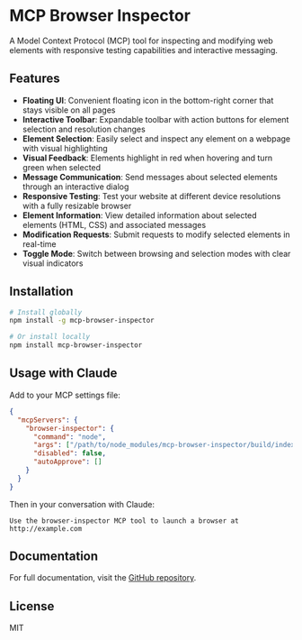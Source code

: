 # MCP Browser Inspector

A Model Context Protocol (MCP) tool for inspecting and modifying web elements with responsive testing capabilities and interactive messaging.

## Features

- **Floating UI**: Convenient floating icon in the bottom-right corner that stays visible on all pages
- **Interactive Toolbar**: Expandable toolbar with action buttons for element selection and resolution changes
- **Element Selection**: Easily select and inspect any element on a webpage with visual highlighting
- **Visual Feedback**: Elements highlight in red when hovering and turn green when selected
- **Message Communication**: Send messages about selected elements through an interactive dialog
- **Responsive Testing**: Test your website at different device resolutions with a fully resizable browser
- **Element Information**: View detailed information about selected elements (HTML, CSS) and associated messages
- **Modification Requests**: Submit requests to modify selected elements in real-time
- **Toggle Mode**: Switch between browsing and selection modes with clear visual indicators

## Installation

```bash
# Install globally
npm install -g mcp-browser-inspector

# Or install locally
npm install mcp-browser-inspector
```

## Usage with Claude

Add to your MCP settings file:

```json
{
  "mcpServers": {
    "browser-inspector": {
      "command": "node",
      "args": ["/path/to/node_modules/mcp-browser-inspector/build/index.js"],
      "disabled": false,
      "autoApprove": []
    }
  }
}
```

Then in your conversation with Claude:

```
Use the browser-inspector MCP tool to launch a browser at http://example.com
```

## Documentation

For full documentation, visit the [GitHub repository](https://github.com/yourusername/mcp-browser-inspector).

## License

MIT
